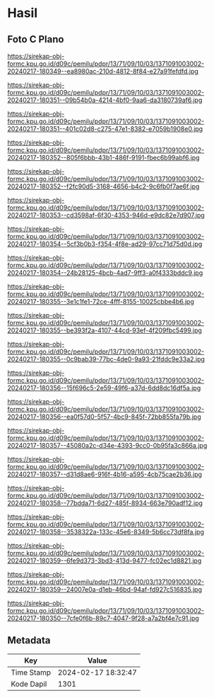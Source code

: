 # Hasil

## Foto C Plano

https://sirekap-obj-formc.kpu.go.id/d09c/pemilu/pdpr/13/71/09/10/03/1371091003002-20240217-180349--ea8980ac-210d-4812-8f84-e27a91fefdfd.jpg

https://sirekap-obj-formc.kpu.go.id/d09c/pemilu/pdpr/13/71/09/10/03/1371091003002-20240217-180351--09b54b0a-4214-4bf0-9aa6-da3180739af6.jpg

https://sirekap-obj-formc.kpu.go.id/d09c/pemilu/pdpr/13/71/09/10/03/1371091003002-20240217-180351--401c02d8-c275-47e1-8382-e7059b1908e0.jpg

https://sirekap-obj-formc.kpu.go.id/d09c/pemilu/pdpr/13/71/09/10/03/1371091003002-20240217-180352--805f6bbb-43b1-486f-9191-fbec6b99abf6.jpg

https://sirekap-obj-formc.kpu.go.id/d09c/pemilu/pdpr/13/71/09/10/03/1371091003002-20240217-180352--f2fc90d5-3168-4656-b4c2-9c6fb0f7ae6f.jpg

https://sirekap-obj-formc.kpu.go.id/d09c/pemilu/pdpr/13/71/09/10/03/1371091003002-20240217-180353--cd3598af-6f30-4353-946d-e9dc82e7d907.jpg

https://sirekap-obj-formc.kpu.go.id/d09c/pemilu/pdpr/13/71/09/10/03/1371091003002-20240217-180354--5cf3b0b3-f354-4f8e-ad29-97cc71d75d0d.jpg

https://sirekap-obj-formc.kpu.go.id/d09c/pemilu/pdpr/13/71/09/10/03/1371091003002-20240217-180354--24b28125-4bcb-4ad7-9ff3-a0f4333bddc9.jpg

https://sirekap-obj-formc.kpu.go.id/d09c/pemilu/pdpr/13/71/09/10/03/1371091003002-20240217-180355--3e1c1fe1-72ce-4fff-8155-10025cbbe4b6.jpg

https://sirekap-obj-formc.kpu.go.id/d09c/pemilu/pdpr/13/71/09/10/03/1371091003002-20240217-180355--be393f2a-4107-44cd-93ef-4f209fbc5499.jpg

https://sirekap-obj-formc.kpu.go.id/d09c/pemilu/pdpr/13/71/09/10/03/1371091003002-20240217-180355--0c9bab39-77bc-4de0-9a93-21fddc9e33a2.jpg

https://sirekap-obj-formc.kpu.go.id/d09c/pemilu/pdpr/13/71/09/10/03/1371091003002-20240217-180356--15f696c5-2e59-49f6-a37d-6dd8dc16df5a.jpg

https://sirekap-obj-formc.kpu.go.id/d09c/pemilu/pdpr/13/71/09/10/03/1371091003002-20240217-180356--ea0f57d0-5f57-4bc9-845f-72bb855fa79b.jpg

https://sirekap-obj-formc.kpu.go.id/d09c/pemilu/pdpr/13/71/09/10/03/1371091003002-20240217-180357--45080a2c-d34e-4393-9cc0-0b95fa3c866a.jpg

https://sirekap-obj-formc.kpu.go.id/d09c/pemilu/pdpr/13/71/09/10/03/1371091003002-20240217-180357--d31d8ae6-916f-4b16-a595-4cb75cae2b36.jpg

https://sirekap-obj-formc.kpu.go.id/d09c/pemilu/pdpr/13/71/09/10/03/1371091003002-20240217-180358--77bdda71-6d27-485f-8934-663e790adf12.jpg

https://sirekap-obj-formc.kpu.go.id/d09c/pemilu/pdpr/13/71/09/10/03/1371091003002-20240217-180358--3538322a-133c-45e6-8349-5b6cc73df8fa.jpg

https://sirekap-obj-formc.kpu.go.id/d09c/pemilu/pdpr/13/71/09/10/03/1371091003002-20240217-180359--6fe9d373-3bd3-413d-9477-fc02ec1d8821.jpg

https://sirekap-obj-formc.kpu.go.id/d09c/pemilu/pdpr/13/71/09/10/03/1371091003002-20240217-180359--24007e0a-d1eb-46bd-94af-fd927c516835.jpg

https://sirekap-obj-formc.kpu.go.id/d09c/pemilu/pdpr/13/71/09/10/03/1371091003002-20240217-180350--7cfe0f6b-89c7-4047-9f28-a7a2bf4e7c91.jpg


## Metadata

| Key        | Value               |
| ---------- | ------------------- |
| Time Stamp | 2024-02-17 18:32:47 |
| Kode Dapil | 1301                |




